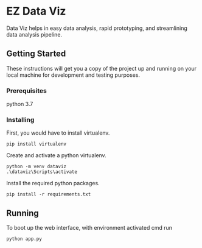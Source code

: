 # EZ Data Viz

Data Viz helps in easy data analysis, rapid prototyping, and streamlining data analysis pipeline.

## Getting Started

These instructions will get you a copy of the project up and running on your local machine for development and testing purposes.

### Prerequisites

python 3.7

### Installing

First, you would have to install virtualenv.

```
pip install virtualenv
```

Create and activate a python virtualenv.

```
python -m venv dataviz
.\dataviz\Scripts\activate
```

Install the required python packages.

```
pip install -r requirements.txt
```

## Running

To boot up the web interface, with environment activated cmd run

```
python app.py
```